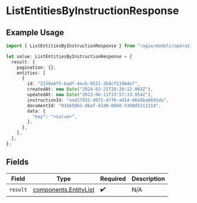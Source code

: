 # ListEntitiesByInstructionResponse

## Example Usage

```typescript
import { ListEntitiesByInstructionResponse } from "ragie/models/operations";

let value: ListEntitiesByInstructionResponse = {
  result: {
    pagination: {},
    entities: [
      {
        id: "2159a6f5-badf-4ecb-9521-368cf119bdef",
        createdAt: new Date("2024-02-21T20:20:12.003Z"),
        updatedAt: new Date("2023-06-11T23:57:33.954Z"),
        instructionId: "aad17932-d071-47f6-ad14-66a5ba6691da",
        documentId: "816650b1-9baf-41d0-8868-5308d5311314",
        data: {
          "key": "<value>",
        },
      },
    ],
  },
};
```

## Fields

| Field                                                          | Type                                                           | Required                                                       | Description                                                    |
| -------------------------------------------------------------- | -------------------------------------------------------------- | -------------------------------------------------------------- | -------------------------------------------------------------- |
| `result`                                                       | [components.EntityList](../../models/components/entitylist.md) | :heavy_check_mark:                                             | N/A                                                            |